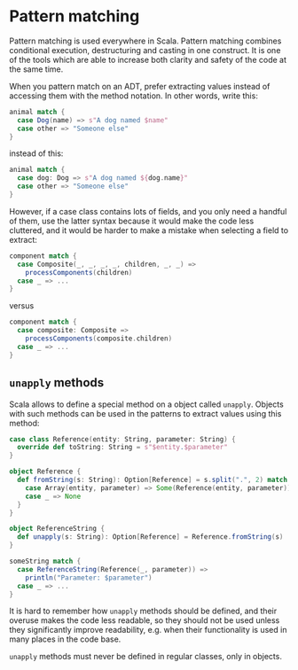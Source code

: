# Pattern matching

Pattern matching is used everywhere in Scala.  Pattern matching combines conditional execution, destructuring and casting in one construct. It is one of the tools which are able to increase both clarity and safety of the code at the same time.

When you pattern match on an ADT, prefer extracting values instead of accessing them with the method notation. In other words, write this:

```scala
animal match {
  case Dog(name) => s"A dog named $name"
  case other => "Someone else"
}
```

instead of this:

```scala
animal match {
  case dog: Dog => s"A dog named ${dog.name}"
  case other => "Someone else"
}
```

However, if a case class contains lots of fields, and you only need a handful of them, use the latter syntax because it would make the code less cluttered, and it would be harder to make a mistake when selecting a field to extract:

```scala
component match {
  case Composite(_, _, _, _, children, _, _) =>
    processComponents(children)
  case _ => ...
}
```

versus

```scala
component match {
  case composite: Composite =>
    processComponents(composite.children)
  case _ => ...
}
```

## `unapply` methods

Scala allows to define a special method on a object called `unapply`. Objects with such methods can be used in the patterns to extract values using this method:

```scala
case class Reference(entity: String, parameter: String) {
  override def toString: String = s"$entity.$parameter"
}

object Reference {
  def fromString(s: String): Option[Reference] = s.split(".", 2) match {
    case Array(entity, parameter) => Some(Reference(entity, parameter))
    case _ => None
  }
}

object ReferenceString {
  def unapply(s: String): Option[Reference] = Reference.fromString(s)
}

someString match {
  case ReferenceString(Reference(_, parameter)) =>
    println("Parameter: $parameter")
  case _ => ...
}
```

It is hard to remember how `unapply` methods should be defined, and their overuse makes the code less readable, so they should not be used unless they significantly improve readability, e.g. when their functionality is used in many places in the code base.

`unapply` methods must never be defined in regular classes, only in objects.

